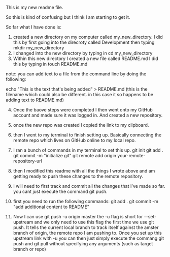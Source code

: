 This is my new readme file.

So this is kind of confusing but I think I am starting to get it. 

So far what I have done is:

1. created a new directory on my computer called my_new_directory.
  I did this by first going into the direcroty called Development
  then typing mkdir my_new_directory
2. I changed into the new directory by typing in cd my_new_directory
3. Within this new directory I created a new file called README.md 
  I did this by typing in touch README.md

note: you can add text to a file from the command line by doing the following:

echo "This is the text that's being added" > README.md (this is the filename which 
could also be different. in this case it so happens to be adding text to README.md)

4. Once the baove steps were completed I then went onto my GitHub account
  and made sure it was logged in. And created a new repository.
5. once the new repo was created I copied the link to my clipboard.
6. then I went to my terminal to finish setting up. Basically connecting the remote repo which lives on GitHub online to my local repo.
7. I ran a bunch of commands in my terminal to set this up.
  git init
  git add .
  git commit -m "initialize git"
  git remote add origin your-remote-repository-url

8. then I modified this readme with all the things I wrote above and am getting ready to push these changes to the remote repository. 
9. I will need to first track and commit all the changes that I've made so far. you cant just execute the command git push.
10. first you need to run the following commands:
  git add .
  git commit -m "add additional content to README"
11. Now I can use git push -u origin master
  the -u flag is short for --set-upstream and we only need to use this flag the first time we use git push. It tells the current local branch to track itself against the amster branch of origin, the remote repo I am pushing to. Once you set up this upstream link with -u you can then just simply execute the commang git push and git pull without specifying any arguments (such as target branch or repo)